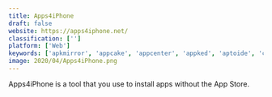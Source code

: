 ```yaml
---
title: Apps4iPhone
draft: false 
website: https://apps4iphone.net/
classification: ['']
platform: ['Web']
keywords: ['apkmirror', 'appcake', 'appcenter', 'appked', 'aptoide', 'cydia', 'f-droid', 'hackstore', 'hydia', 'macupdate_desktop', 'softarchive', 'tutuapp', 'tweakbox', 'zestia', 'inojb', 'ios_haven', 'iosemus', 'ipast0re']
image: 2020/04/Apps4iPhone.png
---
```

Apps4iPhone is a tool that you use to install apps without the App Store.